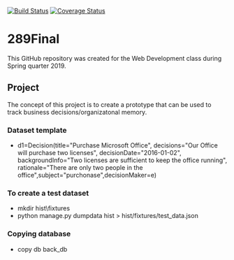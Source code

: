 [![Build Status](https://travis-ci.com/goudstad/om.svg?branch=master)](https://travis-ci.com/goudstad/om) [![Coverage Status](https://coveralls.io/repos/github/goudstad/om/badge.svg?branch=master)](https://coveralls.io/github/goudstad/om?branch=master)

# 289Final
This GitHub repository was created for the Web Development class during Spring quarter 2019.

## Project
The concept of this project is to create a prototype that can be used to track business decisions/organizatonal memory.

### Dataset template
-  d1=Decision(title="Purchase Microsoft Office", decisions="Our Office will purchase two licenses", decisionDate="2016-01-02", backgroundInfo="Two licenses are sufficient to keep the office running", rationale="There are only two people in the office",subject="purchonase",decisionMaker=e)

### To create a test dataset 
- mkdir hist\fixtures
- python manage.py dumpdata hist > hist/fixtures/test_data.json

### Copying database
- copy db back_db

###

